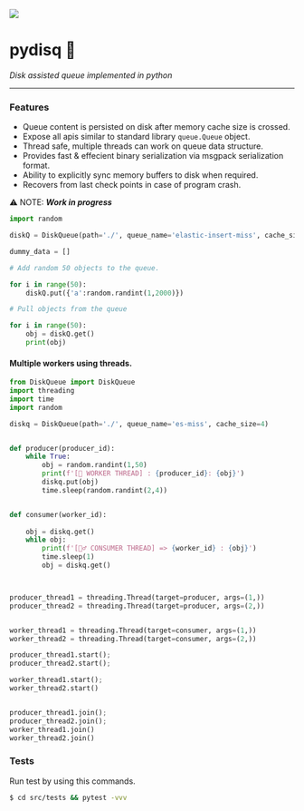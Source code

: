 ![](https://img.shields.io/static/v1?label=made%20in&message=python&color=%3CCOLOR%3E)


# pydisq 🦦
 *Disk assisted queue implemented in python*

----

### Features

* Queue content is persisted on disk after memory cache size is crossed.
* Expose all apis similar to standard library `queue.Queue` object.
* Thread safe, multiple threads can work on queue data structure.
* Provides fast & effecient binary serialization via msgpack serialization format.
* Ability to explicitly sync memory buffers to disk when required.
* Recovers from last check points in case of program crash.



⚠️ NOTE:  ***Work in progress***

```python
import random

diskQ = DiskQueue(path='./', queue_name='elastic-insert-miss', cache_size=10)

dummy_data = []

# Add random 50 objects to the queue.

for i in range(50):
    diskQ.put({'a':random.randint(1,2000)})

# Pull objects from the queue

for i in range(50):
    obj = diskQ.get()
    print(obj)
```


#### Multiple workers using threads.
```python
from DiskQueue import DiskQueue
import threading
import time
import random

diskq = DiskQueue(path='./', queue_name='es-miss', cache_size=4)


def producer(producer_id):
    while True:
        obj = random.randint(1,50)
        print(f'[🤖 WORKER THREAD] : {producer_id}: {obj}')
        diskq.put(obj)
        time.sleep(random.randint(2,4))


def consumer(worker_id):
    
    obj = diskq.get()
    while obj:
        print(f'[🙋‍♂️ CONSUMER THREAD] => {worker_id} : {obj}')
        time.sleep(1)
        obj = diskq.get()



producer_thread1 = threading.Thread(target=producer, args=(1,))
producer_thread2 = threading.Thread(target=producer, args=(2,))


worker_thread1 = threading.Thread(target=consumer, args=(1,))
worker_thread2 = threading.Thread(target=consumer, args=(2,))

producer_thread1.start();
producer_thread2.start();

worker_thread1.start();
worker_thread2.start()


producer_thread1.join();
producer_thread2.join();
worker_thread1.join()
worker_thread2.join()
```

### Tests
Run test by using this commands.
```bash
$ cd src/tests && pytest -vvv

```
